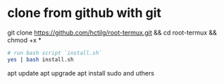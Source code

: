 # clone from github with git
git clone https://github.com/hctilg/root-termux.git && cd root-termux && chmod +x *
```bash
# run bash script `install.sh`
yes | bash install.sh
```
apt update
apt upgrade
apt install sudo
and uthers
